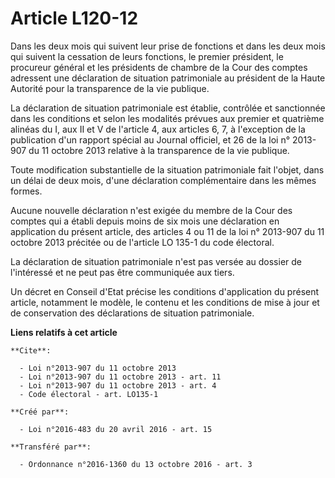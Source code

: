 # Article L120-12

Dans les deux mois qui suivent leur prise de fonctions et dans les deux mois qui suivent la cessation de leurs fonctions, le
premier président, le procureur général et les présidents de chambre de la Cour des comptes adressent une déclaration de
situation patrimoniale au président de la Haute Autorité pour la transparence de la vie publique.

La déclaration de situation patrimoniale est établie, contrôlée et sanctionnée dans les conditions et selon les modalités
prévues aux premier et quatrième alinéas du I, aux II et V de l'article 4, aux articles 6, 7, à l'exception de la publication
d'un rapport spécial au Journal officiel, et 26 de la loi n° 2013-907 du 11 octobre 2013 relative à la transparence de la vie
publique.

Toute modification substantielle de la situation patrimoniale fait l'objet, dans un délai de deux mois, d'une déclaration
complémentaire dans les mêmes formes.

Aucune nouvelle déclaration n'est exigée du membre de la Cour des comptes qui a établi depuis moins de six mois une
déclaration en application du présent article, des articles 4 ou 11 de la loi n° 2013-907 du 11 octobre 2013 précitée ou de
l'article LO 135-1 du code électoral.

La déclaration de situation patrimoniale n'est pas versée au dossier de l'intéressé et ne peut pas être communiquée aux
tiers.

Un décret en Conseil d'Etat précise les conditions d'application du présent article, notamment le modèle, le contenu et les
conditions de mise à jour et de conservation des déclarations de situation patrimoniale.

**Liens relatifs à cet article**

	**Cite**:

	  - Loi n°2013-907 du 11 octobre 2013
	  - Loi n°2013-907 du 11 octobre 2013 - art. 11
	  - Loi n°2013-907 du 11 octobre 2013 - art. 4
	  - Code électoral - art. LO135-1

	**Créé par**:

	  - Loi n°2016-483 du 20 avril 2016 - art. 15

	**Transféré par**:

	  - Ordonnance n°2016-1360 du 13 octobre 2016 - art. 3
